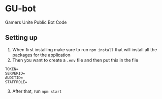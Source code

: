 # GU-bot
Gamers Unite Public Bot Code

## Setting up
1. When first installing make sure to run `npm install` that will install all the packages for the application
2. Then you want to create a `.env` file and then put this in the file

```env
TOKEN=
SERVERID=
AUDITID=
STAFFROLE=
```

3. After that, run `npm start`
